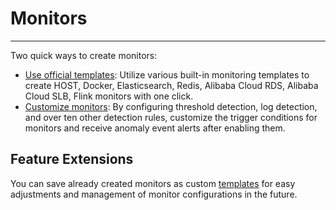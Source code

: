 # Monitors
---

Two quick ways to create monitors:

- [Use official templates](../monitor/template.md): Utilize various built-in monitoring templates to create HOST, Docker, Elasticsearch, Redis, Alibaba Cloud RDS, Alibaba Cloud SLB, Flink monitors with one click.
- [Customize monitors](./monitor-rule.md): By configuring threshold detection, log detection, and over ten other detection rules, customize the trigger conditions for monitors and receive anomaly event alerts after enabling them.


## Feature Extensions

You can save already created monitors as custom [templates](../monitor/custom-template.md) for easy adjustments and management of monitor configurations in the future.